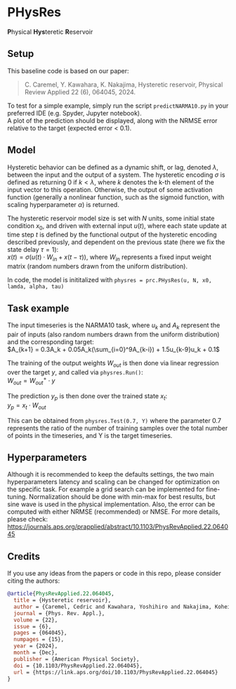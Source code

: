 # PHysRes
**P**hysical **Hys**teretic **R**eservoir

## Setup
This baseline code is based on our paper:

>C. Caremel, Y. Kawahara, K. Nakajima, Hysteretic reservoir, Physical Review Applied 22 (6), 064045, 2024.

To test for a simple example, simply run the script `predictNARMA10.py` in your preferred IDE (e.g. Spyder, Jupyter notebook).\
A plot of the prediction should be displayed, along with the NRMSE error relative to the target (expected error < 0.1).

## Model
Hysteretic behavior can be defined as a dynamic shift, or lag, denoted $\lambda$, between the input and the output of a system. 
The hysteretic encoding $\sigma$ is defined as returning 0 if $k < \lambda$, where $k$ denotes the k-th element of the input vector to this operation. Otherwise, the output of some activation function (generally a nonlinear function, such as the sigmoid function, with scaling hyperparameter $\alpha$) is returned.

The hysteretic reservoir model size is set with $N$ units, some initial state condition $x_0$, and driven with external input $u(t)$, where each state update at time step $t$ is defined by the functional output of the hysteretic encoding described previously, and dependent on the previous state (here we fix the state delay $\tau=1$):\
${x}(t) = \sigma(u(t) \cdot W_{in} + {x}(t-\tau))$, where $W_{in}$ represents a fixed input weight matrix (random numbers drawn from the uniform distribution).

In code, the model is inititalized with `physres = prc.PHysRes(u, N, x0, lamda, alpha, tau)` 

## Task example

The input timeseries is the NARMA10 task, where $u_k$ and $A_k$ represent the pair of inputs (also random numbers drawn from the uniform distribution) and the corresponding target:\
$A_{k+1} = 0.3A_k + 0.05A_k(\sum_{i=0}^9A_{k-i}) + 1.5u_{k-9}u_k + 0.1$

The training of the output weights $W_{out}$ is then done via linear regression over the target $y$, and called via `physres.Run()`:\
$W_{out} = W_{out}^{+} \cdot y$

The prediction $y_p$ is then done over the trained state $x_t$:\
$y_p = x_t \cdot W_{out}$

This can be obtained from `physres.Test(0.7, Y)` where the parameter 0.7 represents the ratio of the number of training samples over the total number of points in the timeseries, and Y is the target timeseries.

## Hyperparameters
Although it is recommended to keep the defaults settings, the two main hyperparameters latency and scaling can be changed for optimization on the specific task. For example a grid search can be implemented for fine-tuning.
Normalization should be done with min-max for best results, but sine wave is used in the physical implementation.
Also, the error can be computed with either NRMSE (recommended) or NMSE.
For more details, please check: https://journals.aps.org/prapplied/abstract/10.1103/PhysRevApplied.22.064045

## Credits
If you use any ideas from the papers or code in this repo, please consider citing the authors:

```bibtex
@article{PhysRevApplied.22.064045,
  title = {Hysteretic reservoir},
  author = {Caremel, Cedric and Kawahara, Yoshihiro and Nakajima, Kohei},
  journal = {Phys. Rev. Appl.},
  volume = {22},
  issue = {6},
  pages = {064045},
  numpages = {15},
  year = {2024},
  month = {Dec},
  publisher = {American Physical Society},
  doi = {10.1103/PhysRevApplied.22.064045},
  url = {https://link.aps.org/doi/10.1103/PhysRevApplied.22.064045}
}
```
